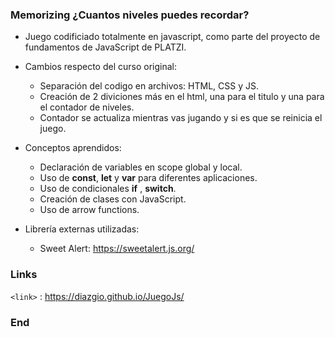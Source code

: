 ### Memorizing ¿Cuantos niveles puedes recordar?

- Juego codificiado totalmente en javascript, como parte del proyecto de fundamentos de JavaScript de PLATZI.
- Cambios respecto del curso original:
	- Separación del codigo en archivos: HTML, CSS y JS.
	- Creación de 2 diviciones más en el html, una para el titulo y una para el contador de niveles.
	- Contador se actualiza mientras vas jugando y si es que se reinicia el juego.
- Conceptos aprendidos:
	- Declaración de variables en scope global y local.
	- Uso de **const**, **let** y **var** para diferentes aplicaciones.
	- Uso de condicionales **if** , **switch**.
	- Creación de clases con JavaScript.
	- Uso de arrow functions.

- Librería externas utilizadas:
	- Sweet Alert: https://sweetalert.js.org/



### Links

`<link>` : <https://diazgio.github.io/JuegoJs/>


### End
